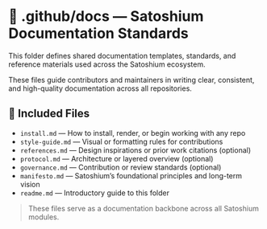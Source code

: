 # 📘 .github/docs — Satoshium Documentation Standards

This folder defines shared documentation templates, standards, and reference materials used across the Satoshium ecosystem.

These files guide contributors and maintainers in writing clear, consistent, and high-quality documentation across all repositories.

## 📂 Included Files

- `install.md` — How to install, render, or begin working with any repo
- `style-guide.md` — Visual or formatting rules for contributions
- `references.md` — Design inspirations or prior work citations (optional)
- `protocol.md` — Architecture or layered overview (optional)
- `governance.md` — Contribution or review standards (optional)
- `manifesto.md` — Satoshium’s foundational principles and long-term vision
- `readme.md` — Introductory guide to this folder

> These files serve as a documentation backbone across all Satoshium modules.

